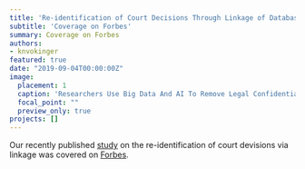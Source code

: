 ```yaml
---
title: 'Re-identification of Court Decisions Through Linkage of Databases'
subtitle: 'Coverage on Forbes'
summary: Coverage on Forbes
authors: 
- knvokinger
featured: true
date: "2019-09-04T00:00:00Z"
image:
  placement: 1
  caption: 'Researchers Use Big Data And AI To Remove Legal Confidentiality'
  focal_point: ""
  preview_only: true
projects: []
---
```


Our recently published [study](https://jusletter.weblaw.ch/juslissues/2019/990/re-identifikation-vo_21cb82c096.html__ONCE) on the re-identification of court devisions via linkage was covered on [Forbes](https://www.forbes.com/sites/simonchandler/2019/09/04/researchers-use-big-data-and-ai-to-remove-legal-confidentiality/). 
